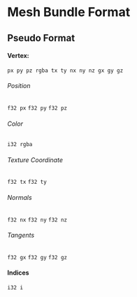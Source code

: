 # Mesh Bundle Format

## Pseudo Format

#### Vertex:

`px py pz rgba tx ty nx ny nz gx gy gz`

###### Position

`f32 px`
`f32 py`
`f32 pz`

###### Color

`i32 rgba`

###### Texture Coordinate

`f32 tx`
`f32 ty`

###### Normals

`f32 nx`
`f32 ny`
`f32 nz`

###### Tangents

`f32 gx`
`f32 gy`
`f32 gz`


#### Indices

`i32 i`
